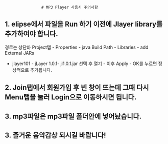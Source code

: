                     # MP3 Player 사용시 주의사항
                    

## 1. elipse에서 파일을 Run 하기 이전에 Jlayer library를 추가하여야 합니다. 

경로는 상단바 Project탭 - Properties - java Build Path - Libraries - add External JARs

- jlayer101 - jLayer 1.0.1- jl1.0.1.jar 선택 후 열기 - 이후 Apply - OK를 누르면 정상적으로 추가됩니다.

## 2. Join탭에서 회원가입 후 빈 창이 뜨는데 그때 다시 Menu탭을 눌러 Login으로 이동하시면 됩니다.

## 3. mp3파일은 mp3파일 폴더안에 넣어놨습니다.

## 3. 즐거운 음악감상 되시길 바랍니다!

